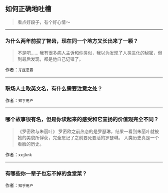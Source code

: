 ## 如何正确地吐槽

> 看点好段子，有个好心情～


 
---

### 为什么两年前拔了智齿，现在同一个地方又长出来了一颗？

> 不是吧…… 我有很多病人主诉和你类似，我以为发现了人类进化的秘密，但到最后发现，都是他自己记错了。


作者：`牙医恶霸`

---

### 职场人士取英文名，有什么需要注意之处？

> 


作者：`知乎用户`

---

### 哪个故事很有名，但是你读起来的感受和它宣扬的价值观完全不同？

> 《罗密欧与朱丽叶》
> 罗密欧之前热恋的是罗瑟琳，结果一看到朱丽叶就被她的美貌所俘获，完全忘记了之前要死要活的罗瑟琳。
> 人类历史真是一个看脸的历史。


作者：`xxjknk`

---

### 有哪些你一辈子也忘不掉的食堂菜？

> 


作者：`知乎用户`
